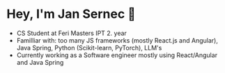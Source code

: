 # Hey, I'm Jan Sernec 👋
<ul>
  <li>CS Student at Feri Masters IPT 2. year</li> 
    <li> Familliar with: too many JS frameworks (mostly React.js and Angular),  Java Spring, Python (Scikit-learn, PyTorch), LLM's</li>
    <li>Currently working as a Software engineer mostly using React/Angular and Java Spring  </li>
    </ul>

